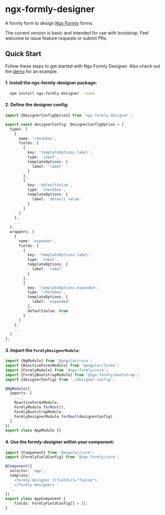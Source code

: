 # ngx-formly-designer

A formly form to design [Ngx Formly](https://github.com/ngx-formly/ngx-formly) forms.

The current version is basic and intended for use with bootstrap.  Feel welcome to issue feature requests or submit PRs.

## Quick Start

Follow these steps to get started with Ngx Formly Designer. Also check out the [demo](https://franzeal.github.io/ngx-formly-designer) for an example.

#### 1. Install the ngx-formly-designer package:
```bash
  npm install ngx-formly-designer --save
```

#### 2. Define the designer config:

```typescript
import {DesignerConfigOption} from 'ngx-formly-designer';

export const designerConfig: DesignerConfigOption = {
  types: [
    {
      name: 'checkbox',
      fields: [
        {
          key: 'templateOptions.label',
          type: 'input',
          templateOptions: {
            label: 'label'
          }
        },
        {
          key: 'defaultValue',
          type: 'checkbox',
          templateOptions: {
            label: 'default value'
          }
        }
      ]
    },
    ...
  ],
  wrappers: [
    {
      name: 'expander',
      fields: [
        {
          key: 'templateOptions.label',
          type: 'input',
          templateOptions: {
            label: 'label'
          }
        },
        {
          key: 'templateOptions.expanded',
          type: 'checkbox',
          templateOptions: {
            label: 'expanded'
          },
          defaultValue: true
        }
      ]
    },
    ...
  ]
};
```

#### 3. Import the `FormlyDesignerModule`:

```typescript
import {NgModule} from '@angular/core';
import {ReactiveFormsModule} from '@angular/forms';
import {FormlyModule} from '@ngx-formly/core';
import {FormlyBootstrapModule} from '@ngx-formly/bootstrap';
import {designerConfig} from './designer-config';

@NgModule({
  imports: [
    ...,
    ReactiveFormsModule,
    FormlyModule.forRoot(),
    FormlyBootstrapModule,
    FormlyDesignerModule.forRoot(designerConfig)
  ],
})
export class AppModule {}
```

#### 4. Use the formly-designer within your component:

```typescript
import {Component} from '@angular/core';
import {FormlyFieldConfig} from '@ngx-formly/core';

@Component({
  selector: 'app',
  template: `
    <formly-designer [(fields)]="fields">
    </formly-designer>
  `,
})
export class AppComponent {
    fields: FormlyFieldConfig[] = [];
}
```
